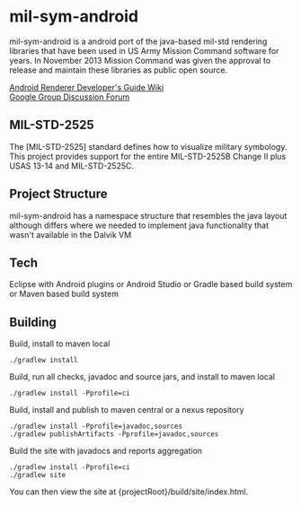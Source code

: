 
mil-sym-android
=========
mil-sym-android is a android port of the java-based mil-std rendering libraries that have been used in US Army Mission Command software for years.  In November 2013 Mission Command was given the approval to release and maintain these libraries as public open source.  

[Android Renderer Developer's Guide Wiki](https://github.com/missioncommand/mil-sym-android/wiki)  
[Google Group Discussion Forum](https://groups.google.com/forum/#!forum/mission-command-milstd-renderer)  

MIL-STD-2525
-----------
The [MIL-STD-2525] standard defines how to visualize military symbology.  This project provides support for the entire MIL-STD-2525B Change II plus USAS 13-14 and MIL-STD-2525C.  

Project Structure
--------------
mil-sym-android has a namespace structure that resembles the java layout although differs where we needed to implement java functionality that wasn't available in the Dalvik VM


Tech
--------------

Eclipse with Android plugins
or
Android Studio
or
Gradle based build system
or
Maven based build system

Building
--------

Build, install to maven local
````
./gradlew install
````

Build, run all checks, javadoc and source jars, and install to maven local

````
./gradlew install -Pprofile=ci
````

Build, install and publish to maven central or a nexus repository
````
./gradlew install -Pprofile=javadoc,sources
./gradlew publishArtifacts -Pprofile=javadoc,sources
````

Build the site with javadocs and reports aggregation
````
./gradlew install -Pprofile=ci
./gradlew site
````
You can then view the site at {projectRoot}/build/site/index.html.